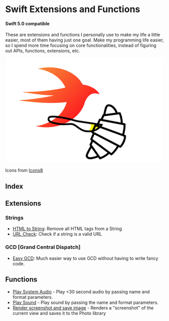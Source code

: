 # Swift Extensions and Functions
#### Swift 5.0 compatible

These are extensions and functions I personally use to make my life a little easier, most of them having just one goal. Make my programming life easier, so I spend more time focusing on core functionalities, instead of figuring out APIs, functions, extensions, etc.

![Swift-Extensions-Logo](tings/Swift-Extensions-Thing.png)

Icons from [Icons8](http://icons8.com)

## Index

## Extensions
### Strings
- [HTML to String](extensions/string/html_to_string.swift): Remove all HTML tags from a String
- [URL Check](extensions/string/url_check.swift): Check if a string is a valid URL

### GCD [Grand Central Dispatch]
 - [Easy GCD](extensions/gcd/gcd_extension.swift): Much easier way to use GCD without having to write fancy code.

## Functions
- [Play System Audio](functions/audio/playSystemSound.swift) - Play <30 second audio by passing name and format parameters.
- [Play Sound](functions/audio/playSound.swift) - Play sound by passing the name and format parameters.
- [Render screenshot and save image](functions/image/renderView.swift) - Renders a "screenshot" of the current view and saves it to the Photo library
